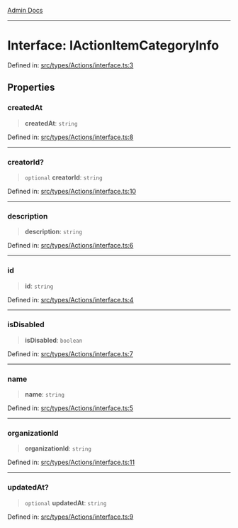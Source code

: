 [Admin Docs](/)

***

# Interface: IActionItemCategoryInfo

Defined in: [src/types/Actions/interface.ts:3](https://github.com/PalisadoesFoundation/talawa-admin/blob/main/src/types/Actions/interface.ts#L3)

## Properties

### createdAt

> **createdAt**: `string`

Defined in: [src/types/Actions/interface.ts:8](https://github.com/PalisadoesFoundation/talawa-admin/blob/main/src/types/Actions/interface.ts#L8)

***

### creatorId?

> `optional` **creatorId**: `string`

Defined in: [src/types/Actions/interface.ts:10](https://github.com/PalisadoesFoundation/talawa-admin/blob/main/src/types/Actions/interface.ts#L10)

***

### description

> **description**: `string`

Defined in: [src/types/Actions/interface.ts:6](https://github.com/PalisadoesFoundation/talawa-admin/blob/main/src/types/Actions/interface.ts#L6)

***

### id

> **id**: `string`

Defined in: [src/types/Actions/interface.ts:4](https://github.com/PalisadoesFoundation/talawa-admin/blob/main/src/types/Actions/interface.ts#L4)

***

### isDisabled

> **isDisabled**: `boolean`

Defined in: [src/types/Actions/interface.ts:7](https://github.com/PalisadoesFoundation/talawa-admin/blob/main/src/types/Actions/interface.ts#L7)

***

### name

> **name**: `string`

Defined in: [src/types/Actions/interface.ts:5](https://github.com/PalisadoesFoundation/talawa-admin/blob/main/src/types/Actions/interface.ts#L5)

***

### organizationId

> **organizationId**: `string`

Defined in: [src/types/Actions/interface.ts:11](https://github.com/PalisadoesFoundation/talawa-admin/blob/main/src/types/Actions/interface.ts#L11)

***

### updatedAt?

> `optional` **updatedAt**: `string`

Defined in: [src/types/Actions/interface.ts:9](https://github.com/PalisadoesFoundation/talawa-admin/blob/main/src/types/Actions/interface.ts#L9)
